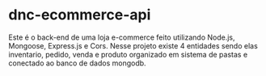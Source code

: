 # dnc-ecommerce-api
Este é o back-end de uma loja e-commerce feito utilizando Node.js, Mongoose, Express.js e Cors. Nesse projeto existe 4 entidades sendo elas inventario, pedido, venda e produto organizado em sistema de pastas e conectado ao banco de dados mongodb.
